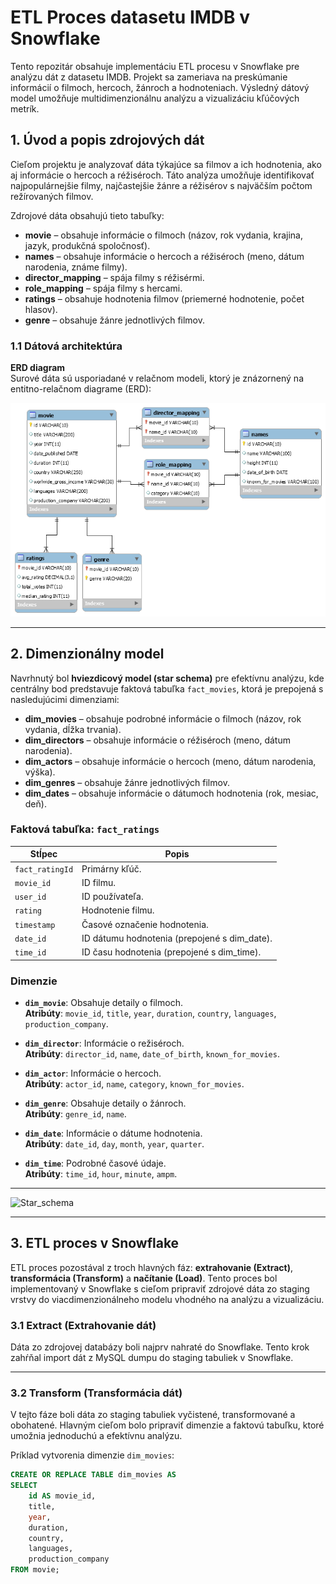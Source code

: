 # ETL Proces datasetu IMDB v Snowflake

Tento repozitár obsahuje implementáciu ETL procesu v Snowflake pre analýzu dát z datasetu IMDB. Projekt sa zameriava na preskúmanie informácií o filmoch, hercoch, žánroch a hodnoteniach. Výsledný dátový model umožňuje multidimenzionálnu analýzu a vizualizáciu kľúčových metrík.

## 1. Úvod a popis zdrojových dát

Cieľom projektu je analyzovať dáta týkajúce sa filmov a ich hodnotenia, ako aj informácie o hercoch a réžiséroch. Táto analýza umožňuje identifikovať najpopulárnejšie filmy, najčastejšie žánre a réžisérov s najväčším počtom režírovaných filmov.

Zdrojové dáta obsahujú tieto tabuľky:

- **movie** – obsahuje informácie o filmoch (názov, rok vydania, krajina, jazyk, produkčná spoločnosť).
- **names** – obsahuje informácie o hercoch a réžiséroch (meno, dátum narodenia, známe filmy).
- **director_mapping** – spája filmy s réžisérmi.
- **role_mapping** – spája filmy s hercami.
- **ratings** – obsahuje hodnotenia filmov (priemerné hodnotenie, počet hlasov).
- **genre** – obsahuje žánre jednotlivých filmov.

### 1.1 Dátová architektúra

**ERD diagram**  
Surové dáta sú usporiadané v relačnom modeli, ktorý je znázornený na entitno-relačnom diagrame (ERD):

![Chinook_ERD](https://github.com/sofa229/IMDb/blob/main/IMDB_ERD.png)

---

## 2. Dimenzionálny model

Navrhnutý bol **hviezdicový model (star schema)** pre efektívnu analýzu, kde centrálny bod predstavuje faktová tabuľka `fact_movies`, ktorá je prepojená s nasledujúcimi dimenziami:

- **dim_movies** – obsahuje podrobné informácie o filmoch (názov, rok vydania, dĺžka trvania).
- **dim_directors** – obsahuje informácie o réžiséroch (meno, dátum narodenia).
- **dim_actors** – obsahuje informácie o hercoch (meno, dátum narodenia, výška).
- **dim_genres** – obsahuje žánre jednotlivých filmov.
- **dim_dates** – obsahuje informácie o dátumoch hodnotenia (rok, mesiac, deň).

### Faktová tabuľka: `fact_ratings`

| Stĺpec           | Popis                                     |
|------------------|-------------------------------------------|
| `fact_ratingId`  | Primárny kľúč.                            |
| `movie_id`       | ID filmu.                                 |
| `user_id`        | ID používateľa.                           |
| `rating`         | Hodnotenie filmu.                         |
| `timestamp`      | Časové označenie hodnotenia.              |
| `date_id`        | ID dátumu hodnotenia (prepojené s dim_date). |
| `time_id`        | ID času hodnotenia (prepojené s dim_time). |

### Dimenzie

- **`dim_movie`**: Obsahuje detaily o filmoch.  
  **Atribúty**: `movie_id`, `title`, `year`, `duration`, `country`, `languages`, `production_company`.

- **`dim_director`**: Informácie o režiséroch.  
  **Atribúty**: `director_id`, `name`, `date_of_birth`, `known_for_movies`.

- **`dim_actor`**: Informácie o hercoch.  
  **Atribúty**: `actor_id`, `name`, `category`, `known_for_movies`.

- **`dim_genre`**: Obsahuje detaily o žánroch.  
  **Atribúty**: `genre_id`, `name`.

- **`dim_date`**: Informácie o dátume hodnotenia.  
  **Atribúty**: `date_id`, `day`, `month`, `year`, `quarter`.

- **`dim_time`**: Podrobné časové údaje.  
  **Atribúty**: `time_id`, `hour`, `minute`, `ampm`.

---

![Star_schema]([https://github.com/sofa229/IMDb/blob/main/hviezdicovy_diagram.JPG](https://github.com/sofa229/IMDb/blob/main/star_diagram.png))

---

## 3. ETL proces v Snowflake

ETL proces pozostával z troch hlavných fáz: **extrahovanie (Extract)**, **transformácia (Transform)** a **načítanie (Load)**. Tento proces bol implementovaný v Snowflake s cieľom pripraviť zdrojové dáta zo staging vrstvy do viacdimenzionálneho modelu vhodného na analýzu a vizualizáciu.

### 3.1 Extract (Extrahovanie dát)

Dáta zo zdrojovej databázy boli najprv nahraté do Snowflake. Tento krok zahŕňal import dát z MySQL dumpu do staging tabuliek v Snowflake.



---

### 3.2 Transform (Transformácia dát)

V tejto fáze boli dáta zo staging tabuliek vyčistené, transformované a obohatené. Hlavným cieľom bolo pripraviť dimenzie a faktovú tabuľku, ktoré umožnia jednoduchú a efektívnu analýzu.

Príklad vytvorenia dimenzie `dim_movies`:

```sql
CREATE OR REPLACE TABLE dim_movies AS
SELECT 
    id AS movie_id,
    title,
    year,
    duration,
    country,
    languages,
    production_company
FROM movie;
